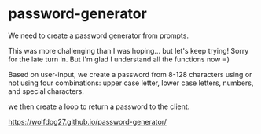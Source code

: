 # password-generator

We need to create a password generator from prompts.  

This was more challenging than I was hoping... but let's keep trying!  Sorry for the late turn in.  But I'm glad I understand all the functions now =)

Based on user-input, we create a password from 8-128 characters using or not using four combinations: upper case letter, lower case letters, numbers, and special characters.

we then create a loop to return a password to the client.

https://wolfdog27.github.io/password-generator/
